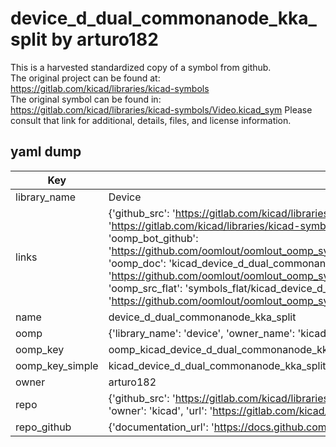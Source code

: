 # device_d_dual_commonanode_kka_split by arturo182  
This is a harvested standardized copy of a symbol from github.  
The original project can be found at:  
https://gitlab.com/kicad/libraries/kicad-symbols  
The original symbol can be found in:
https://gitlab.com/kicad/libraries/kicad-symbols/Video.kicad_sym
Please consult that link for additional, details, files, and license information.  
## yaml dump  
| Key | Value |  
| --- | --- |  
| library_name | Device |  
| links | {'github_src': 'https://gitlab.com/kicad/libraries/kicad-symbols/Video.kicad_sym', 'github_src_repo': 'https://gitlab.com/kicad/libraries/kicad-symbols', 'oomp_bot': 'kicad_device_d_dual_commonanode_kka_split/working', 'oomp_bot_github': 'https://github.com/oomlout/oomlout_oomp_symbol_bot/tree/main/kicad_device_d_dual_commonanode_kka_split/working', 'oomp_doc': 'kicad_device_d_dual_commonanode_kka_split/working', 'oomp_doc_github': 'https://github.com/oomlout/oomlout_oomp_symbol_doc/tree/main/kicad_device_d_dual_commonanode_kka_split/working', 'oomp_src_flat': 'symbols_flat/kicad_device_d_dual_commonanode_kka_split/working', 'oomp_src_flat_github': 'https://github.com/oomlout/oomlout_oomp_symbol_src/tree/main/kicad_device_d_dual_commonanode_kka_split/working'} |  
| name | device_d_dual_commonanode_kka_split |  
| oomp | {'library_name': 'device', 'owner_name': 'kicad', 'symbol_name': 'device_d_dual_commonanode_kka_split'} |  
| oomp_key | oomp_kicad_device_d_dual_commonanode_kka_split |  
| oomp_key_simple | kicad_device_d_dual_commonanode_kka_split |  
| owner | arturo182 |  
| repo | {'github_src': 'https://gitlab.com/kicad/libraries/kicad-symbols/Video.kicad_sym', 'name': 'libraries/kicad-symbols', 'owner': 'kicad', 'url': 'https://gitlab.com/kicad/libraries/kicad-symbols'} |  
| repo_github | {'documentation_url': 'https://docs.github.com/rest/repos/repos#get-a-repository', 'message': 'Not Found'} |  

